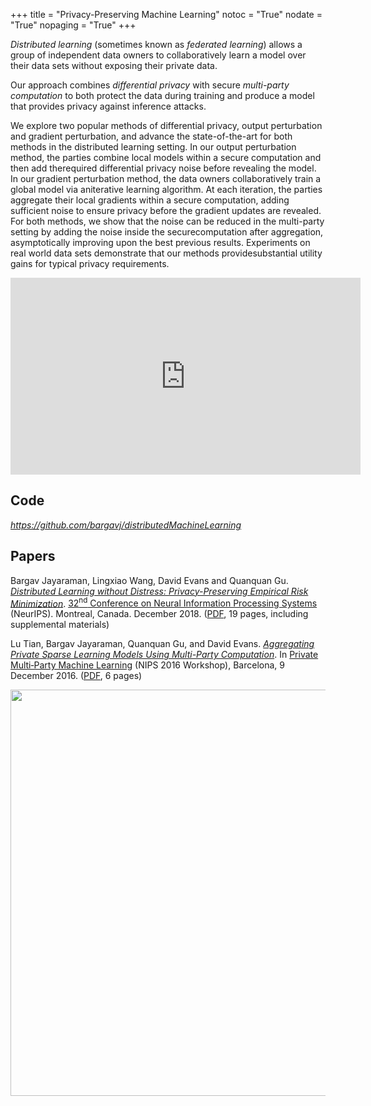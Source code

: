 +++
title = "Privacy-Preserving Machine Learning"
notoc = "True"
nodate = "True"
nopaging = "True"
+++

_Distributed learning_ (sometimes known as _federated learning_)
allows a group of independent data owners to collaboratively learn a
model over their data sets without exposing their private data. 

Our approach combines _differential privacy_ with secure _multi-party
computation_ to both protect the data during training and produce a
model that provides privacy against inference attacks.

We explore two popular methods of differential privacy, output
perturbation and gradient perturbation, and advance the
state-of-the-art for both methods in the distributed learning
setting. In our output perturbation method, the parties combine local
models within a secure computation and then add therequired
differential privacy noise before revealing the model. In our gradient
perturbation method, the data owners collaboratively train a global
model via aniterative learning algorithm. At each iteration, the
parties aggregate their local gradients within a secure computation,
adding sufficient noise to ensure privacy before the gradient updates
are revealed. For both methods, we show that the noise can be reduced
in the multi-party setting by adding the noise inside the
securecomputation after aggregation, asymptotically improving upon the
best previous results. Experiments on real world data sets demonstrate
that our methods providesubstantial utility gains for typical privacy
requirements.

<center>
<iframe width="560" height="315"
	src="https://www.youtube-nocookie.com/embed/rwyWiDyVmjE"
	frameborder="0" allow="accelerometer; autoplay; encrypted-media;
	gyroscope; picture-in-picture" allowfullscreen></iframe>
</center>

## Code

<a href="https://github.com/bargavj/distributedMachineLearning"><em>https://github.com/bargavj/distributedMachineLearning</em></a>

## Papers

Bargav Jayaraman, Lingxiao Wang, David Evans and Quanquan Gu. [_Distributed Learning without Distress:
Privacy-Preserving Empirical Risk Minimization_](/docs/neurips2018.pdf). <a href="https://nips.cc/Conferences/2018/">32<sup>nd</sup> Conference on Neural Information Processing Systems</a> (NeurIPS). Montreal, Canada. December 2018. (<a href="//www.cs.virginia.edu/evans/pubs/neurips2018/neurips2018.pdf">PDF</a>, 19 pages, including supplemental materials)

Lu Tian, Bargav Jayaraman, Quanquan Gu, and David Evans. [_Aggregating
Private Sparse Learning Models Using Multi-Party Computation_](/docs/pmpml.pdf). In
[Private Multi‑Party Machine Learning](https://pmpml.github.io/PMPML16/)
(NIPS 2016 Workshop), Barcelona, 9 December 2016.  ([PDF](/docs/pmpml.pdf), 6 pages)

<center>
<img src="/images/mpcaggregation.png" width=650>
</center>







